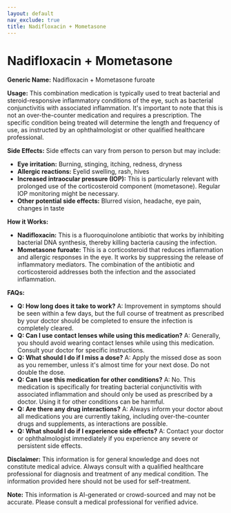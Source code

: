 ```yaml
---
layout: default
nav_exclude: true
title: Nadifloxacin + Mometasone
---
```


# Nadifloxacin + Mometasone

**Generic Name:** Nadifloxacin + Mometasone furoate

**Usage:** This combination medication is typically used to treat bacterial and steroid-responsive inflammatory conditions of the eye, such as bacterial conjunctivitis with associated inflammation.  It's important to note that this is not an over-the-counter medication and requires a prescription.  The specific condition being treated will determine the length and frequency of use, as instructed by an ophthalmologist or other qualified healthcare professional.

**Side Effects:**  Side effects can vary from person to person but may include:

* **Eye irritation:** Burning, stinging, itching, redness, dryness
* **Allergic reactions:** Eyelid swelling, rash, hives
* **Increased intraocular pressure (IOP):**  This is particularly relevant with prolonged use of the corticosteroid component (mometasone). Regular IOP monitoring might be necessary.
* **Other potential side effects:**  Blurred vision, headache, eye pain, changes in taste

**How it Works:**

* **Nadifloxacin:** This is a fluoroquinolone antibiotic that works by inhibiting bacterial DNA synthesis, thereby killing bacteria causing the infection.
* **Mometasone furoate:** This is a corticosteroid that reduces inflammation and allergic responses in the eye. It works by suppressing the release of inflammatory mediators.  The combination of the antibiotic and corticosteroid addresses both the infection and the associated inflammation.


**FAQs:**

* **Q: How long does it take to work?** A: Improvement in symptoms should be seen within a few days, but the full course of treatment as prescribed by your doctor should be completed to ensure the infection is completely cleared.
* **Q: Can I use contact lenses while using this medication?** A: Generally, you should avoid wearing contact lenses while using this medication. Consult your doctor for specific instructions.
* **Q: What should I do if I miss a dose?** A:  Apply the missed dose as soon as you remember, unless it's almost time for your next dose. Do not double the dose.
* **Q: Can I use this medication for other conditions?** A: No. This medication is specifically for treating bacterial conjunctivitis with associated inflammation and should only be used as prescribed by a doctor.  Using it for other conditions can be harmful.
* **Q: Are there any drug interactions?** A:  Always inform your doctor about all medications you are currently taking, including over-the-counter drugs and supplements, as interactions are possible.
* **Q:  What should I do if I experience side effects?** A:  Contact your doctor or ophthalmologist immediately if you experience any severe or persistent side effects.


**Disclaimer:** This information is for general knowledge and does not constitute medical advice. Always consult with a qualified healthcare professional for diagnosis and treatment of any medical condition.  The information provided here should not be used for self-treatment.


**Note:** This information is AI-generated or crowd-sourced and may not be accurate. Please consult a medical professional for verified advice.